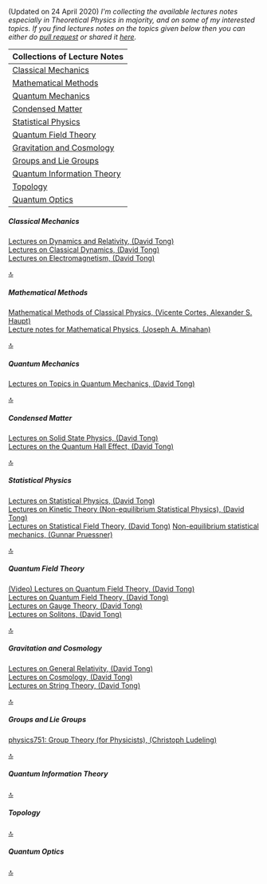 (Updated on 24 April 2020)
<i>I'm collecting the available lectures notes especially in Theoretical Physics in majority, and on some of my interested topics. If you find lectures notes on the topics given below then you can either do [pull request](https://github.com/Damicristi/LectureNotes/pulls) or shared it [here](https://github.com/Damicristi/LectureNotes/issues/1).</i>

| Collections of Lecture Notes|                 
| :---------------------------|
| [Classical Mechanics](#0) |
| [Mathematical Methods](#1) |
| [Quantum Mechanics](#2) |
| [Condensed Matter](#3) |
| [Statistical Physics](#4) |
| [Quantum Field Theory](#5) |
| [Gravitation and Cosmology](#6) |
| [Groups and Lie Groups](#7) |
| [Quantum Information Theory](#8) |
| [Topology](#9) |
| [Quantum Optics](#10) |

<h5 id="0">Classical Mechanics</h5>

[Lectures on Dynamics and Relativity, (David Tong)](http://www.damtp.cam.ac.uk/user/tong/relativity/dynrel.pdf)<br>
[Lectures on Classical Dynamics, (David Tong)](http://www.damtp.cam.ac.uk/user/tong/dynamics/clas.pdf)<br>
[Lectures on Electromagnetism, (David Tong)](http://www.damtp.cam.ac.uk/user/tong/em/electro.pdf)

[🔝](#)

<h5 id="1">Mathematical Methods</h5>

[Mathematical Methods of Classical Physics, (Vicente Cortes, Alexander S. Haupt)](https://arxiv.org/pdf/1612.03100.pdf)<br>
[Lecture notes for Mathematical Physics, (Joseph A. Minahan)](https://www.physics.uu.se/digitalAssets/405/c_405910-l_1-k_notes_v3_0.pdf)

[🔝](#)

<h5 id="2">Quantum Mechanics</h5>

[Lectures on Topics in Quantum Mechanics, (David Tong)]()

[🔝](#)

<h5 id="3">Condensed Matter</h5>

[Lectures on Solid State Physics, (David Tong)](http://www.damtp.cam.ac.uk/user/tong/aqm/solidstate.pdf)<br>
[Lectures on the Quantum Hall Effect, (David Tong)](http://www.damtp.cam.ac.uk/user/tong/qhe/qhe.pdf)

[🔝](#)

<h5 id="4">Statistical Physics</h5>

[Lectures on Statistical Physics, (David Tong)](http://www.damtp.cam.ac.uk/user/tong/statphys/sp.pdf)<br>
[Lectures on Kinetic Theory (Non-equilibrium Statistical Physics), (David Tong)](http://www.damtp.cam.ac.uk/user/tong/kintheory/kt.pdf)<br>
[Lectures on Statistical Field Theory, (David Tong)](http://www.damtp.cam.ac.uk/user/tong/sft/sft.pdf)
[Non-equilibrium statistical mechanics, (Gunnar Pruessner)](https://wwwf.imperial.ac.uk/~pruess/publications/noneq.pdf)

[🔝](#)

<h5 id="5">Quantum Field Theory</h5>

[(Video) Lectures on Quantum Field Theory, (David Tong)](http://www.damtp.cam.ac.uk/user/tong/qftvids.html)<br>
[Lectures on Quantum Field Theory, (David Tong)](http://www.damtp.cam.ac.uk/user/tong/qft/qft.pdf)<br>
[Lectures on Gauge Theory, (David Tong)](http://www.damtp.cam.ac.uk/user/tong/gaugetheory/gt.pdf)<br>
[Lectures on Solitons, (David Tong)](http://www.damtp.cam.ac.uk/user/tong/tasi/tasi.pdf)

[🔝](#)

<h5 id="6">Gravitation and Cosmology</h5>

[Lectures on General Relativity, (David Tong)](http://www.damtp.cam.ac.uk/user/tong/gr/gr.pdf)<br>
[Lectures on Cosmology, (David Tong)](http://www.damtp.cam.ac.uk/user/tong/cosmo/cosmo.pdf)<br>
[Lectures on String Theory, (David Tong)](http://www.damtp.cam.ac.uk/user/tong/string/string.pdf)

[🔝](#)

<h5 id="7">Groups and Lie Groups</h5>

[physics751: Group Theory (for Physicists), (Christoph Ludeling)](http://www.th.physik.uni-bonn.de/nilles/people/luedeling/grouptheory/data/grouptheorynotes.pdf)

[🔝](#)

<h5 id="8">Quantum Information Theory</h5>

[🔝](#)

<h5 id="9">Topology</h5>

[🔝](#)

<h5 id="10">Quantum Optics</h5>

[🔝](#)


